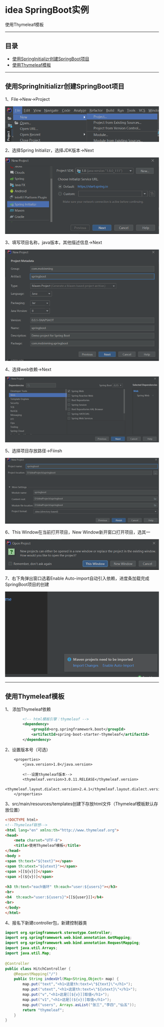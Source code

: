 # idea SpringBoot实例
使用Thymeleaf模板
****
## 目录
* [使用SpringInitializr创建SpringBoot项目](#使用SpringInitializr创建SpringBoot项目)
* [使用Thymeleaf模板](#使用Thymeleaf模板)  
****
使用SpringInitializr创建SpringBoot项目
------
1、File→New→Project 

![图片1](assets/1.png)

2、选择Spring Initializr，选择JDK版本→Next  

![图片2](assets/2.png)

3、填写项目名称，java版本，其他描述信息→Next     

![图片3](assets/3.png)

4、选择web依赖→Next   

![图片4](assets/4.png)

5、选择项目存放路径→Fiinsh

![图片5](assets/5.png)

6、This Window在当前打开项目，New Window新开窗口打开项目，选其一

![图片6](assets/6.png)

7、右下角弹出窗口选着Enable Auto-import自动引入依赖，进度条加载完成SpringBoot项目的创建

![图片7](assets/7.png)
****
使用Thymeleaf模板
------

1、 添加Thymeleaf依赖

```xml
        <!-- html模板引擎：thymeleaf -->
        <dependency>
            <groupId>org.springframework.boot</groupId>
            <artifactId>spring-boot-starter-thymeleaf</artifactId>
        </dependency>
```

2、设置版本号（可选）

```xm
	<properties>
        <java.version>1.8</java.version>
        
        <!--设置thymeleaf版本-->
        <thymeleaf.version>3.0.11.RELEASE</thymeleaf.version>
        <thymeleaf.layout.dialect.version>2.4.1</thymeleaf.layout.dialect.version>
    </properties>
```

3、src/main/resources/templates创建下存放html文件（Thymeleaf模板默认存放位置）

```html
<!DOCTYPE html>
<!--Thymeleaf联想-->
<html lang="en" xmlns:th="http://www.thymeleaf.org">
<head>
    <meta charset="UTF-8">
    <title>使用Thymeleaf模板</title>
</head>
<body >
<span th:text="${text}"></span>
<span th:utext="${utext}"></span>
<span >[[${v}]]</span>
<span >[(${v})]</span>

<h3 th:text="each循环" th:each="user:${users}"></h3>
<br>
<h4  th:each="user:${users}">[[${user}]]</h4>
<br>
</body>
</html>
```

4、报名下新建controller包，新建控制器类

```java
import org.springframework.stereotype.Controller;
import org.springframework.web.bind.annotation.GetMapping;
import org.springframework.web.bind.annotation.RequestMapping;
import java.util.Arrays;
import java.util.Map;

@Controller
public class HitchController {
    @RequestMapping("/")
    public String indexUrl(Map<String,Object> map) {
        map.put("text","<h1>这是th:text=\"${text}\"</h1>");
        map.put("utext","<h1>这是th:text=\"${utext}\"</h1>");
        map.put("v","<h1>这是[[${v}]]取值</h1>");
        map.put("v1","<h1>这是[(${v})]取值</h1>");
        map.put("users", Arrays.asList("张三","李四","仙五"));
        return "thymeleaf";
    }
}
```

